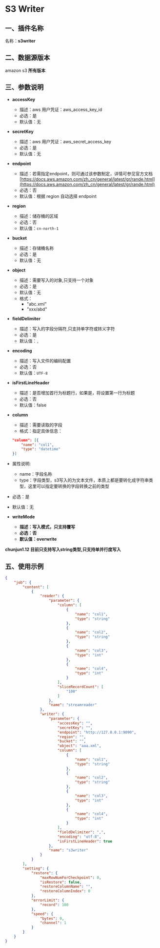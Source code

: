 # S3 Writer



## 一、插件名称

名称：**s3writer**



## 二、数据源版本

amazon s3 **所有版本**



## 三、参数说明

-  **accessKey**
    - 描述：aws 用户凭证：aws_access_key_id
    - 必选：是
    - 默认值：无



-  **secretKey**
    - 描述：aws 用户凭证：aws_secret_access_key
    - 必选：是
    - 默认值：无



-  **endpoint**
    - 描述：若需指定endpoint，则可通过该参数制定，详情可参见官方文档
      [https://docs.aws.amazon.com/zh_cn/general/latest/gr/rande.html](https://docs.aws.amazon.com/zh_cn/general/latest/gr/rande.html)
    - 必选：否
    - 默认值：根据 region 自动选择 endpoint



-  **region**
    - 描述：储存桶的区域
    - 必选：否
    - 默认值：`cn-north-1`



-  **bucket**
    - 描述：存储桶名称
    - 必选：是
    - 默认值：无



-  **object**
    - 描述：需要写入的对象,只支持一个对象
    - 必选：是
    - 默认值：无
    - 格式：
        - "abc.xml"
        - "xxx/abd"



-  **fieldDelimiter**
    - 描述：写入的字段分隔符,只支持单字符或转义字符
    - 必选：是
    - 默认值：`,`



-  **encoding**
    - 描述：写入文件的编码配置
    - 必选：否
    - 默认值：`UTF-8`



-  **isFirstLineHeader**
    - 描述：是否增加首行为标题行，如果是，将设置第一行为标题
    - 必选：否
    - 默认值：false




-  **column**
    - 描述：需要读取的字段
    - 格式：指定具体信息：
    ```json
    "column": [{
        "name": "col1",
        "type": "datetime"
    }]
    ```

- 属性说明:
    - name：字段名称
    - type：字段类型，s3写入的为文本文件，本质上都是要转化成字符串类型，这里可以指定要转换的字段转换之前的类型



- 必选：是
- 默认值：无
- **writeMode**
    - **描述：写入模式，只支持覆写**
    - **必选：否**
    - **默认值：overwrite**

**chunjun1.12 目前只支持写入string类型,只支持单并行度写入**

## 五、使用示例



```json
{
    "job": {
        "content": [
            {
                "reader": {
                    "parameter": {
                        "column": [
                            {
                                "name": "col1",
                                "type": "string"
                            },
                            {
                                "name": "col2",
                                "type": "string"
                            },
                            {
                                "name": "col3",
                                "type": "int"
                            },
                            {
                                "name": "col4",
                                "type": "int"
                            }
                        ],
                        "sliceRecordCount": [
                            "100"
                        ]
                    },
                    "name": "streamreader"
                },
                "writer": {
                    "parameter": {
                        "accessKey": "",
                        "secretKey": "",
                        "endpoint": "http://127.0.0.1:9090",
                        "region": "",
                        "bucket": "",
                        "object": "aaa.xml",
                        "column": [
                            {
                                "name": "col1",
                                "type": "string"
                            },
                            {
                                "name": "col2",
                                "type": "string"
                            },
                            {
                                "name": "col3",
                                "type": "int"
                            },
                            {
                                "name": "col4",
                                "type": "int"
                            }
                        ],
                        "fieldDelimiter": ",",
                        "encoding": "utf-8",
                        "isFirstLineHeader": true
                    },
                    "name": "s3writer"
                }
            }
        ],
        "setting": {
            "restore": {
                "maxRowNumForCheckpoint": 0,
                "isRestore": false,
                "restoreColumnName": "",
                "restoreColumnIndex": 0
            },
            "errorLimit": {
                "record": 100
            },
            "speed": {
                "bytes": 0,
                "channel": 1
            }
        }
    }
}
```

